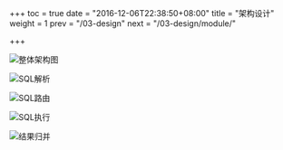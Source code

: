 +++
toc = true
date = "2016-12-06T22:38:50+08:00"
title = "架构设计"
weight = 1
prev = "/03-design"
next = "/03-design/module/"

+++

![整体架构图](/img/architecture.png)

![SQL解析](/img/parse.png)

![SQL路由](/img/route.png)

![SQL执行](/img/execute.png)

![结果归并](/img/merge.png)

